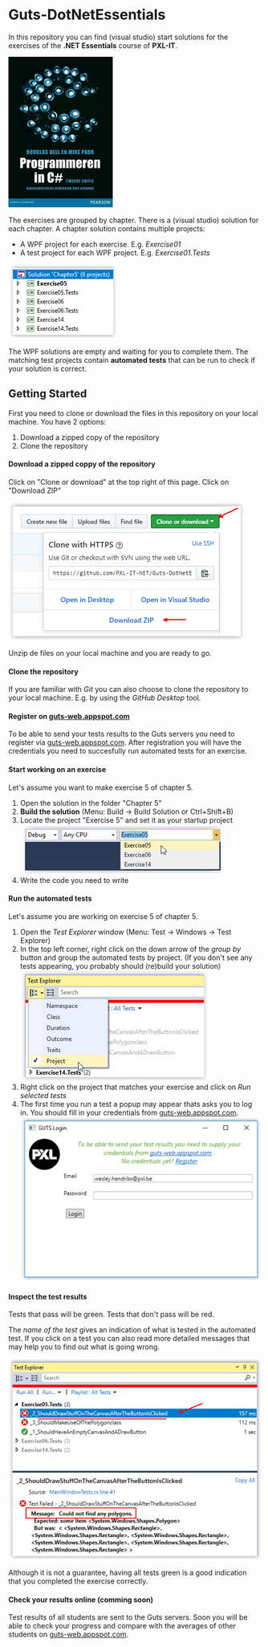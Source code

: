 # Guts-DotNetEssentials
In this repository you can find (visual studio) start solutions for the exercises of the **.NET Essentials** course of **PXL-IT**.

![alt text][img_book]

The exercises are grouped by chapter. There is a (visual studio) solution for each chapter.
A chapter solution contains multiple projects:
- A WPF project for each exercise. E.g. *Exercise01*
- A test project for each WPF project. E.g. *Exercise01.Tests*

![alt text][img_projects]

The WPF solutions are empty and waiting for you to complete them.
The matching test projects contain **automated tests** that can be run to check if your solution is correct.

## Getting Started
First you need to clone or download the files in this repository on your local machine.
You have 2 options:
1. Download a zipped copy of the repository
2. Clone the repository

#### Download a zipped coppy of the repository
Click on "Clone or download" at the top right of this page.
Click on "Download ZIP"

![alt text][img_download]

Unzip de files on your local machine and you are ready to go.

#### Clone the repository
If you are familiar with *Git* you can also choose to clone the repository to your local machine.
E.g. by using the *GitHub Desktop* tool.

#### Register on [guts-web.appspot.com](https://guts-web.appspot.com)
To be able to send your tests results to the Guts servers you need to register via [guts-web.appspot.com](https://guts-web.appspot.com/register).
After registration you will have the credentials you need to succesfully run automated tests for an exercise.

#### Start working on an exercise
Let's assume you want to make exercise 5 of chapter 5.
1. Open the solution in the folder "Chapter 5"
2. **Build the solution** (Menu: Build -> Build Solution or Ctrl+Shift+B)
3. Locate the project "Exercise 5" and set it as your startup project
![alt text][img_startup_project]
4. Write the code you need to write

#### Run the automated tests
Let's assume you are working on exercise 5 of chapter 5.
1. Open the *Test Explorer* window (Menu: Test -> Windows -> Test Explorer)
2. In the top left corner, right click on the down arrow of the *group by* button and group the automated tests by project. (If you don't see any tests appearing, you probably should (re)build your solution)
![alt text][img_group_tests]
3. Right click on the project that matches your exercise and click on *Run selected tests*
4. The first time you run a test a popup may appear thats asks you to log in. You should fill in your credentials from [guts-web.appspot.com](https://guts-web.appspot.com).
![alt text][img_login_vs]

#### Inspect the test results
Tests that pass will be green. Tests that don't pass will be red. 

The *name of the test* gives an indication of what is tested in the automated test.
If you click on a test you can also read more detailed messages that may help you to find out what is going wrong.

![alt text][img_test_detail]

Although it is not a guarantee, having all tests green is a good indication that you completed the exercise correctly.

#### Check your results online (comming soon)
Test results of all students are sent to the Guts servers.
Soon you will be able to check your progress and compare with the averages of other students on  [guts-web.appspot.com](https://guts-web.appspot.com).

[img_book]:Images/book.jpg "Handboek 'Programmeren in C#'"
[img_projects]:Images/projects.png "Solution for chapter five with its projects"
[img_download]:Images/download.png "Download repository"
[img_startup_project]:Images/startup_project.png "Choose startup project"
[img_group_tests]:Images/group_tests.png "Group tests by project"
[img_test_detail]:Images/test_detail.png "Details of a test result"
[img_login_vs]:Images/login_vs.png "Visual studio login"

